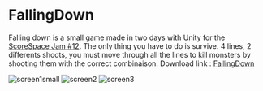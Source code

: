 # FallingDown
Falling down is a small game made in two days with Unity for the [ScoreSpace Jam #12](https://itch.io/jam/scorejam12). The only thing you have to do is survive.
4 lines, 2 differents shoots, you must move through all the lines to kill monsters by shooting them with the correct combinaison.
Download link : [FallingDown](https://gamejam.com/game/falling-down)

![screen1small](https://user-images.githubusercontent.com/56340359/112802182-2cf72d00-9072-11eb-85c1-946d73a0c801.jpg) ![screen2](https://user-images.githubusercontent.com/56340359/112803077-346b0600-9073-11eb-88eb-7eba8d73d06f.jpg) ![screen3](https://user-images.githubusercontent.com/56340359/112803353-798f3800-9073-11eb-9f94-0f9abd3319b4.jpg)

